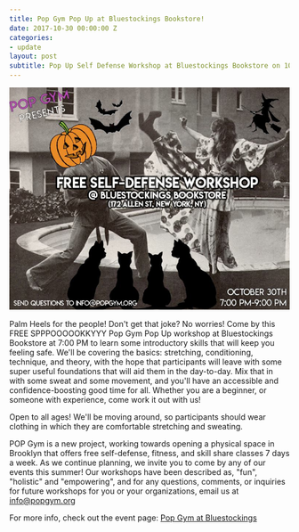 ```yaml
---
title: Pop Gym Pop Up at Bluestockings Bookstore!
date: 2017-10-30 00:00:00 Z
categories:
- update
layout: post
subtitle: Pop Up Self Defense Workshop at Bluestockings Bookstore on 10/30
---
```


![Pop Gym at Bluestockings](/assets/bstoxoctober.jpg)

Palm Heels for the people! Don't get that joke? No worries! Come by this FREE SPPPOOOOOKKYYY Pop Gym Pop Up workshop at Bluestockings Bookstore at 7:00 PM to learn some introductory skills that will keep you feeling safe. We'll be covering the basics: stretching, conditioning, technique, and theory, with the hope that participants will leave with some super useful foundations that will aid them in the day-to-day. Mix that in with some sweat and some movement, and you'll have an accessible and confidence-boosting good time for all. Whether you are a beginner, or someone with experience, come work it out with us!

Open to all ages! We'll be moving around, so participants should wear clothing in which they are comfortable stretching and sweating.

POP Gym is a new project, working towards opening a physical space in Brooklyn that offers free self-defense, fitness, and skill share classes 7 days a week. As we continue planning, we invite you to come by any of our events this summer! Our workshops have been described as, "fun", "holistic" and "empowering", and for any questions, comments, or inquiries for future workshops for you or your organizations, email us at info@popgym.org


For more info, check out the event page: [Pop Gym at Bluestockings](https://www.facebook.com/events/956193794528737)
